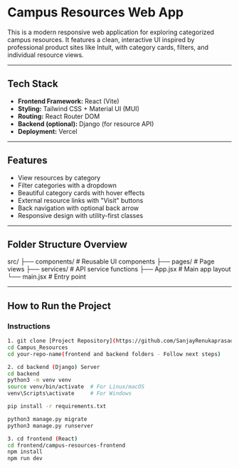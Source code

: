 # Campus Resources Web App

This is a modern responsive web application for exploring categorized campus resources. It features a clean, interactive UI inspired by professional product sites like Intuit, with category cards, filters, and individual resource views.

---

## Tech Stack

- **Frontend Framework:** React (Vite)
- **Styling:** Tailwind CSS + Material UI (MUI)
- **Routing:** React Router DOM
- **Backend (optional):** Django (for resource API)
- **Deployment:** Vercel

---

## Features

- View resources by category
- Filter categories with a dropdown
- Beautiful category cards with hover effects
- External resource links with "Visit" buttons
- Back navigation with optional back arrow
- Responsive design with utility-first classes

---

## Folder Structure Overview

 src/
    ├── components/         # Reusable UI components
    ├── pages/             # Page views
    ├── services/          # API service functions
    ├── App.jsx            # Main app layout
    └── main.jsx           # Entry point

---

## How to Run the Project

### Instructions
```bash
1. git clone [Project Repository](https://github.com/SanjayRenukaprasad/Campus_Resources.git)
cd Campus_Resources
cd your-repo-name(frontend and backend folders - Follow next steps)

2. cd backend (Django) Server
cd backend
python3 -m venv venv
source venv/bin/activate  # For Linux/macOS
venv\Scripts\activate     # For Windows

pip install -r requirements.txt

python3 manage.py migrate
python3 manage.py runserver

3. cd frontend (React)
cd frontend/campus-resources-frontend
npm install
npm run dev